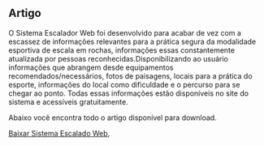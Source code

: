 ## Artigo

O Sistema Escalador Web foi desenvolvido para acabar de vez com a escassez de informações relevantes para a prática segura da modalidade esportiva de escala em rochas, informações essas constantemente atualizada por pessoas reconhecidas.Disponibilizando ao usuário informações que abrangem desde equipamentos recomendados/necessários, fotos de paisagens, locais para a prática do esporte, informações do local como dificuldade e o percurso para se chegar ao ponto. Todas essas informações estão disponíveis no site do sistema e acessíveis gratuitamente.

Abaixo você encontra todo o artigo disponível para download.

<a href="media:sew.pdf" class="wikilink" title="Baixar Sistema Escalado Web">Baixar Sistema Escalado Web</a>,
